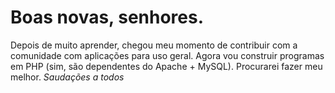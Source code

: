 <h1>Boas novas, senhores.</h1>
Depois de muito aprender, chegou meu momento de contribuir com a comunidade com aplicações para uso geral. Agora vou construir programas em PHP (sim, são dependentes do Apache + MySQL). Procurarei fazer meu melhor.
<i>Saudações a todos</i>

